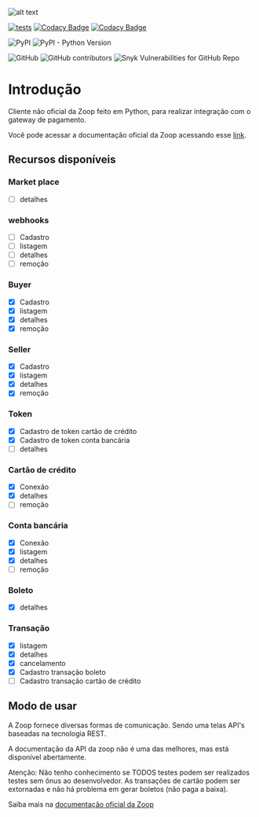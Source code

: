 ![alt text](https://zoop.com.br/wp-content/themes/zoop/img/logo.svg "Zoop")

[![tests](https://img.shields.io/github/workflow/status/imobanco/ZoopAPIWrapper/Python%20application%20tests)](https://github.com/imobanco/ZoopAPIWrapper/actions)
[![Codacy Badge](https://api.codacy.com/project/badge/Grade/d78080aeddcc411696a91bb18f9fe953)](https://www.codacy.com?utm_source=github.com&amp;utm_medium=referral&amp;utm_content=imobanco/ZoopAPIWrapper&amp;utm_campaign=Badge_Grade)
[![Codacy Badge](https://api.codacy.com/project/badge/Coverage/d78080aeddcc411696a91bb18f9fe953)](https://www.codacy.com?utm_source=github.com&utm_medium=referral&utm_content=imobanco/ZoopAPIWrapper&utm_campaign=Badge_Coverage)

![PyPI](https://img.shields.io/pypi/v/zoop-wrapper)
![PyPI - Python Version](https://img.shields.io/pypi/pyversions/zoop-wrapper)

![GitHub](https://img.shields.io/github/license/imobanco/ZoopAPIWrapper)
![GitHub contributors](https://img.shields.io/github/contributors/imobanco/ZoopAPIWrapper)
![Snyk Vulnerabilities for GitHub Repo](https://img.shields.io/snyk/vulnerabilities/github/imobanco/ZoopAPIWrapper)

# Introdução
Cliente não oficial da Zoop feito em Python, para realizar integração com o gateway de pagamento.

Você pode acessar a documentação oficial da Zoop acessando esse [link](https://docs.zoop.co/).

## Recursos disponíveis

### Market place
- [ ] detalhes

### webhooks
- [ ] Cadastro
- [ ] listagem
- [ ] detalhes
- [ ] remoção

### Buyer
- [x] Cadastro
- [x] listagem
- [x] detalhes
- [x] remoção

### Seller
- [x] Cadastro
- [x] listagem
- [x] detalhes
- [x] remoção

### Token
- [x] Cadastro de token cartão de crédito
- [x] Cadastro de token conta bancária
- [ ] detalhes

### Cartão de crédito
- [x] Conexão
- [x] detalhes
- [ ] remoção

### Conta bancária
- [x] Conexão
- [x] listagem
- [x] detalhes
- [ ] remoção

### Boleto
- [x] detalhes

### Transação
- [x] listagem
- [x] detalhes
- [x] cancelamento
- [x] Cadastro transação boleto
- [ ] Cadastro transação cartão de crédito

## Modo de usar
A Zoop fornece diversas formas de comunicação. Sendo uma telas API's baseadas na tecnologia REST.

A documentação da API da zoop não é uma das melhores, mas está disponível abertamente.

Atenção: Não tenho conhecimento se TODOS testes podem ser realizados testes sem ônus ao desenvolvedor. 
As transações de cartão podem ser extornadas e não há problema em gerar boletos (não paga a baixa).

Saiba mais na [documentação oficial da Zoop](https://docs.zoop.co/docs/introdu%C3%A7%C3%A3o-a-zoop)